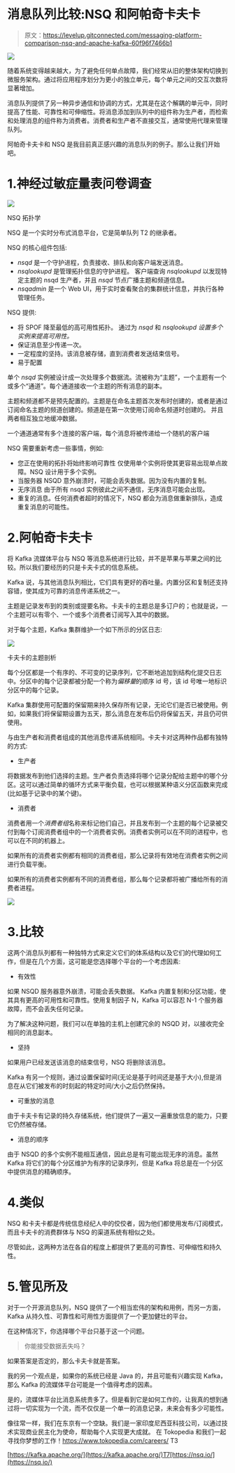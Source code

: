 # 消息队列比较:NSQ 和阿帕奇卡夫卡

> 原文：<https://levelup.gitconnected.com/messaging-platform-comparison-nsq-and-apache-kafka-60f96f7466b1>

![](img/a3abad4dc7c1940fb0329db26f0720c9.png)

随着系统变得越来越大，为了避免任何单点故障，我们经常从旧的整体架构切换到微服务架构。通过将应用程序划分为更小的独立单元，每个单元之间的交互次数将显著增加。

消息队列提供了另一种异步通信和协调的方式，尤其是在这个解耦的单元中，同时提高了性能、可靠性和可伸缩性。将消息添加到队列中的组件称为生产者，而检索和处理消息的组件称为消费者。消费者和生产者不直接交互，通常使用代理来管理队列。

阿帕奇卡夫卡和 NSQ 是我目前真正感兴趣的消息队列的例子。那么让我们开始吧。

# 1.神经过敏症量表问卷调查

![](img/435963842ef07d81b0bbbb127e6b6965.png)

NSQ 拓扑学

NSQ 是一个实时分布式消息平台，它是简单队列 T2 的继承者。

NSQ 的核心组件包括:

*   *nsqd* 是一个守护进程，负责接收、排队和向客户端发送消息。
*   *nsqlookupd* 是管理拓扑信息的守护进程。
    客户端查询 *nsqlookupd* 以发现特定主题的 nsqd 生产者，并且 *nsqd* 节点广播主题和频道信息。
*   *nsqadmin* 是一个 Web UI，用于实时查看聚合的集群统计信息，并执行各种管理任务。

NSQ 提供:

*   将 SPOF 降至最低的高可用性拓扑。
    通过为 *nsqd* 和 *nsqlookupd 设置多个实例来提高可用性。*
*   保证消息至少传递一次。
*   一定程度的坚持。该消息被存储，直到消费者发送结束信号。
*   易于配置

单个 *nsqd* 实例被设计成一次处理多个数据流。流被称为“主题”，一个主题有一个或多个“通道”。每个通道接收一个主题的所有消息的副本。

主题和频道都不是预先配置的。主题是在命名主题首次发布时创建的，或者是通过订阅命名主题的频道创建的。频道是在第一次使用订阅命名频道时创建的。
并且两者相互独立地缓冲数据。

一个通道通常有多个连接的客户端，每个消息将被传递给一个随机的客户端

NSQ 需要重新考虑一些事情，例如:

*   您正在使用的拓扑将始终影响可靠性
    仅使用单个实例将使其更容易出现单点故障。NSQ 设计用于多个实例。
*   当服务器 NSQD 意外崩溃时，可能会丢失数据。因为没有内置的复制。
*   无序消息
    由于所有 nsqd 实例彼此之间不通信，无序消息可能会出现。
*   重复的消息。任何消费者超时的情况下，NSQ 都会为消息做重新排队，造成重复消息的可能性。

# 2.阿帕奇卡夫卡

将 Kafka 流媒体平台与 NSQ 等消息系统进行比较，并不是苹果与苹果之间的比较。所以我们要经历的只是卡夫卡式的信息系统。

Kafka 说，与其他消息队列相比，它们具有更好的吞吐量。内置分区和复制还支持容错，使其成为可靠的消息传递系统之一。

主题是记录发布到的类别或提要名称。卡夫卡的主题总是多订户的；也就是说，一个主题可以有零个、一个或多个消费者订阅写入其中的数据。

对于每个主题，Kafka 集群维护一个如下所示的分区日志:

![](img/7d6053224295fc4c025f206d1e5fbd10.png)

卡夫卡的主题剖析

每个分区都是一个有序的、不可变的记录序列，它不断地追加到结构化提交日志中。分区中的每个记录都被分配一个称为*偏移量*的顺序 id 号，该 id 号唯一地标识分区中的每个记录。

Kafka 集群使用可配置的保留期来持久保存所有记录，无论它们是否已被使用。例如，如果我们将保留期设置为五天，那么消息在发布后仍将保留五天，并且仍可供使用。

与由生产者和消费者组成的其他消息传递系统相同。卡夫卡对这两种作品都有独特的方式:

*   生产者

将数据发布到他们选择的主题。生产者负责选择将哪个记录分配给主题中的哪个分区。这可以通过简单的循环方式来平衡负载，也可以根据某种语义分区函数来完成(比如基于记录中的某个键)。

*   消费者

消费者用一个*消费者组*名称来标记他们自己，并且发布到一个主题的每个记录被交付到每个订阅消费者组中的一个消费者实例。消费者实例可以在不同的进程中，也可以在不同的机器上。

如果所有的消费者实例都有相同的消费者组，那么记录将有效地在消费者实例之间进行负载平衡。

如果所有的消费者实例都有不同的消费者组，那么每个记录都将被广播给所有的消费者进程。

![](img/a4d59ffc67bf67e903064d6a67272ec2.png)

# 3.比较

这两个消息队列都有一种独特方式来定义它们的体系结构以及它们的代理如何工作，但是在几个方面，这可能是您选择哪个平台的一个考虑因素:

*   有效性

如果 NSQD 服务器意外崩溃，可能会丢失数据。
Kafka 内置复制和分区功能，使其具有更高的可用性和可靠性。使用复制因子 N，Kafka 可以容忍 N-1 个服务器故障，而不会丢失任何记录。

为了解决这种问题，我们可以在单独的主机上创建冗余的 NSQD 对，以接收完全相同的消息副本。

*   坚持

如果用户已经发送该消息的结束信号，NSQ 将删除该消息。

Kafka 有另一个规则，通过设置保留时间(无论是基于时间还是基于大小),但是消息在从它们被发布的时刻起的特定时间/大小之后仍然保持。

*   可重放的消息

由于卡夫卡有记录的持久存储系统，他们提供了一遍又一遍重放信息的能力，只要它仍然被存储。

*   消息的顺序

由于 NSQD 的多个实例不能相互通信，因此总是有可能出现无序的消息。虽然 Kafka 将它们的每个分区维护为有序的记录序列，但是 Kafka 将总是在一个分区中提供消息的精确顺序。

# 4.类似

NSQ 和卡夫卡都是传统信息经纪人中的佼佼者，因为他们都使用发布/订阅模式，而且卡夫卡的消费群体与 NSQ 的渠道系统有相似之处。

尽管如此，这两种方法在各自的程度上都提供了更高的可靠性、可伸缩性和持久性。

# 5.管见所及

对于一个开源消息队列，NSQ 提供了一个相当宏伟的架构和用例，而另一方面，Kafka 从持久性、可靠性和可用性方面提供了一个更加健壮的平台。

在这种情况下，你选择哪个平台只基于这一个问题。

> 你能接受数据丢失吗？

如果答案是否定的，那么卡夫卡就是答案。

我的另一个观点是，如果你的系统已经是 Java 的，并且可能有兴趣实现 Kafka，那么 Kafka 的流媒体平台可能是一个值得考虑的因素。

是的，流媒体平台比消息系统贵多了。但是看到它是如何工作的，让我真的想到通过将一切实现为一个流，而不仅仅是一个单一的消息记录，未来会有多少可能性。

像往常一样，我们在东京有一个空缺。我们是一家印度尼西亚科技公司，以通过技术实现商业民主化为使命，帮助每个人实现更大成就。
在 Tokopedia 和我们一起寻找你梦想的工作！https://www.tokopedia.com/careers/
T3

[https://kafka.apache.org/](https://kafka.apache.org/)T7[https://nsq.io/](https://nsq.io/)